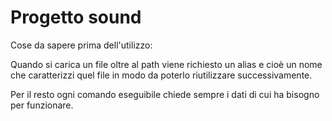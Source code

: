 # Progetto sound


Cose da sapere prima dell'utilizzo:

Quando si carica un file oltre al path viene richiesto un alias e cioè un nome che caratterizzi quel file in modo da poterlo riutilizzare successivamente.

Per il resto ogni comando eseguibile chiede sempre i dati di cui ha bisogno per funzionare.